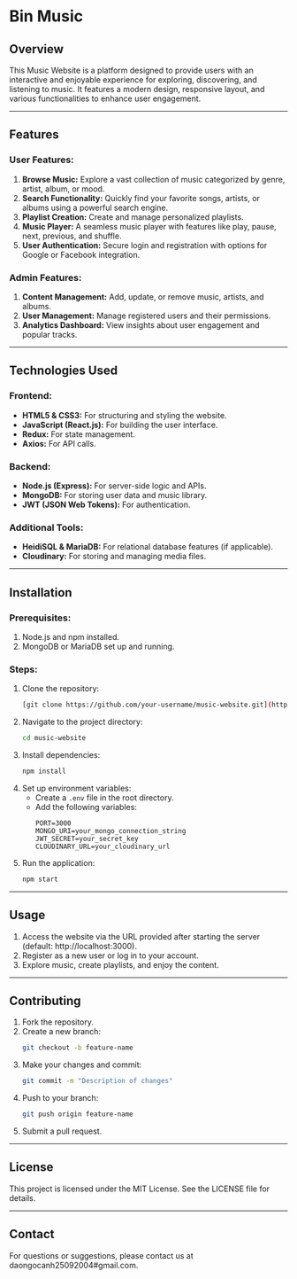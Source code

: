 # Bin Music

## Overview
This Music Website is a platform designed to provide users with an interactive and enjoyable experience for exploring, discovering, and listening to music. It features a modern design, responsive layout, and various functionalities to enhance user engagement.

---

## Features

### User Features:
1. **Browse Music:** Explore a vast collection of music categorized by genre, artist, album, or mood.
2. **Search Functionality:** Quickly find your favorite songs, artists, or albums using a powerful search engine.
3. **Playlist Creation:** Create and manage personalized playlists.
4. **Music Player:** A seamless music player with features like play, pause, next, previous, and shuffle.
5. **User Authentication:** Secure login and registration with options for Google or Facebook integration.

### Admin Features:
1. **Content Management:** Add, update, or remove music, artists, and albums.
2. **User Management:** Manage registered users and their permissions.
3. **Analytics Dashboard:** View insights about user engagement and popular tracks.

---

## Technologies Used

### Frontend:
- **HTML5 & CSS3:** For structuring and styling the website.
- **JavaScript (React.js):** For building the user interface.
- **Redux:** For state management.
- **Axios:** For API calls.

### Backend:
- **Node.js (Express):** For server-side logic and APIs.
- **MongoDB:** For storing user data and music library.
- **JWT (JSON Web Tokens):** For authentication.

### Additional Tools:
- **HeidiSQL & MariaDB:** For relational database features (if applicable).
- **Cloudinary:** For storing and managing media files.

---

## Installation

### Prerequisites:
1. Node.js and npm installed.
2. MongoDB or MariaDB set up and running.

### Steps:
1. Clone the repository:
   ```bash
   [git clone https://github.com/your-username/music-website.git](https://github.com/DaoNgocAnh25092004/Bin_Music-FE.git)
   ```
2. Navigate to the project directory:
   ```bash
   cd music-website
   ```
3. Install dependencies:
   ```bash
   npm install
   ```
4. Set up environment variables:
   - Create a `.env` file in the root directory.
   - Add the following variables:
     ```env
     PORT=3000
     MONGO_URI=your_mongo_connection_string
     JWT_SECRET=your_secret_key
     CLOUDINARY_URL=your_cloudinary_url
     ```
5. Run the application:
   ```bash
   npm start
   ```

---

## Usage

1. Access the website via the URL provided after starting the server (default: http://localhost:3000).
2. Register as a new user or log in to your account.
3. Explore music, create playlists, and enjoy the content.

---

## Contributing

1. Fork the repository.
2. Create a new branch:
   ```bash
   git checkout -b feature-name
   ```
3. Make your changes and commit:
   ```bash
   git commit -m "Description of changes"
   ```
4. Push to your branch:
   ```bash
   git push origin feature-name
   ```
5. Submit a pull request.

---

## License

This project is licensed under the MIT License. See the LICENSE file for details.

---

## Contact

For questions or suggestions, please contact us at daongocanh25092004#gmail.com.

